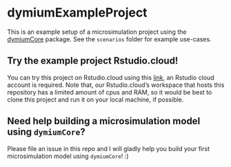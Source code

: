 
<!-- README.md is generated from README.Rmd. Please edit that file -->

# dymiumExampleProject

<!-- badges: start -->

<!-- badges: end -->

This is an example setup of a microsimulation project using the
[dymiumCore](https://github.com/dymium-org/dymiumCore) package. See the
`scenarios` folder for example use-cases.

## Try the example project Rstudio.cloud\!

You can try this project on Rstudio.cloud using this
[link](https://rstudio.cloud/project/855365), an Rstudio cloud account
is required. Note that, our Rstudio.cloud’s workspace that hosts this
repository has a limited amount of cpus and RAM, so it would be best to
clone this project and run it on your local machine, if possible.

## Need help building a microsimulation model using `dymiumCore`?

Please file an issue in this repo and I will gladly help you build your
first microsimulation model using `dymiumCore`\! :)
